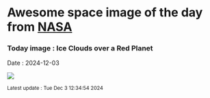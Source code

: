 
# Awesome space image of the day from [NASA](https://api.nasa.gov/)

### Today image : Ice Clouds over a Red Planet
Date : 2024-12-03

![](https://apod.nasa.gov/apod/image/2412/MarsClouds_Perseverance_960.jpg)

<small>Latest update : Tue Dec  3 12:34:54 2024</small>
        